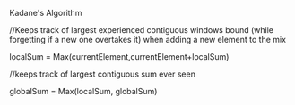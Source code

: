​Kadane's Algorithm

//Keeps track of largest experienced contiguous windows bound (while forgetting if a new one overtakes it) when adding a new element to the mix

localSum = Max(currentElement,currentElement+localSum)

//keeps track of largest contiguous sum ever seen

globalSum = Max(localSum, globalSum)
